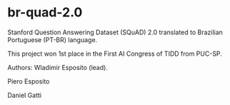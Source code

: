 # br-quad-2.0
Stanford Question Answering Dataset (SQuAD) 2.0 translated to Brazilian Portuguese (PT-BR) language. 

This project won 1st place in the First AI Congress of TIDD from PUC-SP.

Authors:
Wladimir Esposito (lead).<p>
Piero Esposito <p>
Daniel Gatti<p>
